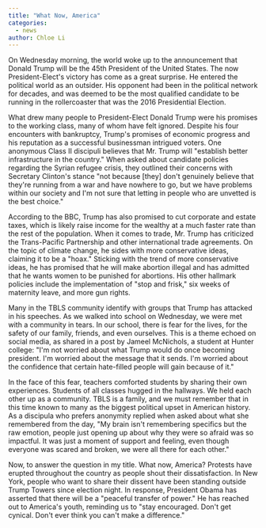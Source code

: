 ```yaml
---
title: "What Now, America"
categories:
  - news
author: Chloe Li
---
```


On Wednesday morning, the world woke up to the announcement that Donald Trump will be the 45th President of the United States. The now President-Elect's victory has come as a great surprise. He entered the political world as an outsider. His opponent had been in the political network for decades, and was deemed to be the most qualified candidate to be running in the rollercoaster that was the 2016 Presidential Election.

What drew many people to President-Elect Donald Trump were his promises to the working class, many of whom have felt ignored. Despite his four encounters with bankruptcy, Trump's promises of economic progress and his reputation as a successful businessman intrigued voters. One anonymous Class II discipuli believes that Mr. Trump will "establish better infrastructure in the country." When asked about candidate policies regarding the Syrian refugee crisis, they outlined their concerns with Secretary Clinton's stance "not because [they] don't genuinely believe that they're running from a war and have nowhere to go, but we have problems within our society and I'm not sure that letting in people who are unvetted is the best choice."

According to the BBC, Trump has also promised to cut corporate and estate taxes, which is likely raise income for the wealthy at a much faster rate than the rest of the population. When it comes to trade, Mr. Trump has criticized the Trans-Pacific Partnership and other international trade agreements. On the topic of climate change, he sides with more conservative ideas, claiming it to be a "hoax." Sticking with the trend of more conservative ideas, he has promised that he will make abortion illegal and has admitted that he wants women to be punished for abortions. His other hallmark policies include the implementation of "stop and frisk," six weeks of maternity leave, and more gun rights.

Many in the TBLS community identify with groups that Trump has attacked in his speeches. As we walked into school on Wednesday, we were met with a community in tears. In our school, there is fear for the lives, for the safety of our family, friends, and even ourselves. This is a theme echoed on social media, as shared in a post by Jameel McNichols, a student at Hunter college: "I'm not worried about what Trump would do once becoming president. I'm worried about the message that it sends. I'm worried about the confidence that certain hate-filled people will gain because of it."

In the face of this fear, teachers comforted students by sharing their own experiences. Students of all classes hugged in the hallways. We held each other up as a community. TBLS is a family, and we must remember that in this time known to many as the biggest political upset in American history. As a discipula who prefers anonymity replied when asked about what she remembered from the day, "My brain isn't remembering specifics but the raw emotion, people just opening up about why they were so afraid was so impactful. It was just a moment of support and feeling, even though everyone was scared and broken, we were all there for each other."

Now, to answer the question in my title. What now, America? Protests have erupted throughout the country as people shout their dissatisfaction. In New York, people who want to share their dissent have been standing outside Trump Towers since election night. In response, President Obama has asserted that there will be a "peaceful transfer of power." He has reached out to America's youth, reminding us to "stay encouraged. Don't get cynical. Don't ever think you can't make a difference."
